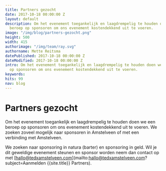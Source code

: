 ```yaml
---
title: Partners gezocht
date: 2017-10-18 00:00:00 Z
layout: default
description: Om het evenement toegankelijk en laagdrempelig te houden doen we een
  beroep op sponsoren om ons evenement kostendekkend uit te voeren.
image: "/img/blog/partners-gezocht.png"
height: 500
width: 415
authorimage: "/img/team/ray.svg"
authorname: Mette Reitsma
datePublished: 2017-10-18 00:00:00 Z
dateModified: 2017-10-18 00:00:00 Z
intro: Om het evenement toegankelijk en laagdrempelig te houden doen we een beroep
  op sponsoren om ons evenement kostendekkend uit te voeren.
keywords:
hits: 99
nav: blog
---
```


# Partners gezocht

<a href="{{site.url}}{{page.url}}" title="{{ page.title }}"><amp-img noloading width="100" height="100" alt="{{ page.title }}" layout="responsive" src="{{site.url}}{{ page.image }}" class="photo pull-left"></amp-img></a>

Om het evenement toegankelijk en laagdrempelig te houden doen we een beroep op sponsoren om ons evenement kostendekkend uit te voeren. We zoeken zoveel mogelijk naar sponsoren in Amstelveen of met een verbinding met Amstelveen.

We zoeken naar sponsoring in natura (barter) en sponsoring in geld. Wil je dit geweldige evenement steunen en sponsor worden neem dan contact op met [hallo@tedxamstelveen.com](mailto:hallo@tedxamstelveen.com?subject=Aanmelden {{site.title}} Partners).
